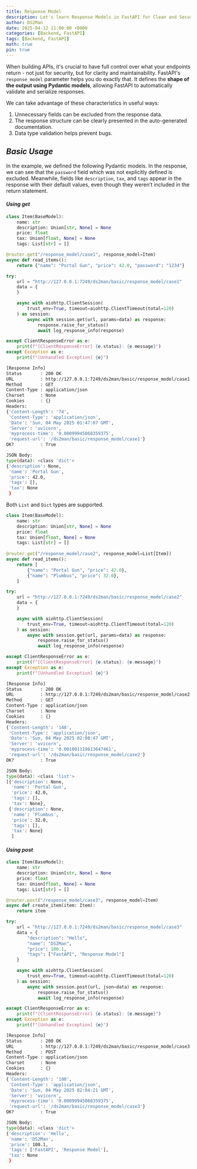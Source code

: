 ```yaml
---
title: Response Model
description: Let's learn Response Models in FastAPI for Clean and Secure APIs
author: DS2Man
date: 2025-04-12 11:00:00 +0000
categories: [Backend, FastAPI]
tags: [Backend, FastAPI]
math: true
pin: true
---
```


When building APIs, it's crucial to have full control over what your endpoints return - not just for security, but for clarity and maintainability. FastAPI's `response_model` parameter helps you do exactly that. It defines the **shape of the output using Pydantic models**, allowing FastAPI to automatically validate and serialize responses.

We can take advantage of these characteristics in useful ways:
1. Unnecessary fields can be excluded from the response data.    
2. The response structure can be clearly presented in the auto-generated documentation.    
3. Data type validation helps prevent bugs.

## *Basic Usage*

In the example, we defined the following Pydantic models. In the response, we can see that the `password` field which was not explicitly defined is excluded. Meanwhile, fields like `description`, `tax`, and `tags` appear in the response with their default values, even though they weren’t included in the return statement.


#### *Using get*

```python
class Item(BaseModel):
    name: str
    description: Union[str, None] = None
    price: float
    tax: Union[float, None] = None
    tags: List[str] = []

@router.get("/response_model/case1", response_model=Item)
async def read_items():
    return {"name": "Portal Gun", "price": 42.0, "password": "1234"}
```

```python
try:
    url = "http://127.0.0.1:7249/ds2man/basic/response_model/case1"
    data = {
    }

    async with aiohttp.ClientSession(
        trust_env=True, timeout=aiohttp.ClientTimeout(total=120)
    ) as session:
        async with session.get(url, params=data) as response: 
            response.raise_for_status()
            await log_response_info(response)

except ClientResponseError as e:
    print(f"[ClientResponseError] {e.status}: {e.message}")
except Exception as e:
    print(f"[Unhandled Exception] {e}")
```

```bash
[Response Info]
Status       : 200 OK
URL          : http://127.0.0.1:7249/ds2man/basic/response_model/case1
Method       : GET
Content-Type : application/json
Charset      : None
Cookies      : {}
Headers:
{'Content-Length': '74',
 'Content-Type': 'application/json',
 'Date': 'Sun, 04 May 2025 01:47:07 GMT',
 'Server': 'uvicorn',
 'myprocess-time': '0.00099945068359375',
 'request-url': '/ds2man/basic/response_model/case1'}
OK?          : True

JSON Body:
type(data): <class 'dict'>
{'description': None,
 'name': 'Portal Gun',
 'price': 42.0,
 'tags': [],
 'tax': None
 }
```

Both `List` and `Dict` types are supported.

```python
class Item(BaseModel):
    name: str
    description: Union[str, None] = None
    price: float
    tax: Union[float, None] = None
    tags: List[str] = []
    
@router.get("/response_model/case2", response_model=List[Item])
async def read_items():
    return [
        {"name": "Portal Gun", "price": 42.0},
        {"name": "Plumbus", "price": 32.0},
    ]
```

```python
try:
    url = "http://127.0.0.1:7249/ds2man/basic/response_model/case2"
    data = {
    }

    async with aiohttp.ClientSession(
        trust_env=True, timeout=aiohttp.ClientTimeout(total=120)
    ) as session:
        async with session.get(url, params=data) as response:
            response.raise_for_status()
            await log_response_info(response)

except ClientResponseError as e:
    print(f"[ClientResponseError] {e.status}: {e.message}")
except Exception as e:
    print(f"[Unhandled Exception] {e}")
```

```bash
[Response Info]
Status       : 200 OK
URL          : http://127.0.0.1:7249/ds2man/basic/response_model/case2
Method       : GET
Content-Type : application/json
Charset      : None
Cookies      : {}
Headers:
{'Content-Length': '148',
 'Content-Type': 'application/json',
 'Date': 'Sun, 04 May 2025 02:08:47 GMT',
 'Server': 'uvicorn',
 'myprocess-time': '0.001001119613647461',
 'request-url': '/ds2man/basic/response_model/case2'}
OK?          : True

JSON Body:
type(data): <class 'list'>
[{'description': None,
  'name': 'Portal Gun',
  'price': 42.0,
  'tags': [],
  'tax': None},
 {'description': None,
  'name': 'Plumbus',
  'price': 32.0,
  'tags': [],
  'tax': None}
  ]
```

#### *Using post*

```python
class Item(BaseModel):
    name: str
    description: Union[str, None] = None
    price: float
    tax: Union[float, None] = None
    tags: List[str] = []

@router.post("/response_model/case3", response_model=Item)
async def create_item(item: Item):
    return item
```

```python
try:
    url = "http://127.0.0.1:7249/ds2man/basic/response_model/case3"
    data = {
        "description": "Hello",
        "name": "DS2Man",
        "price": 100.1,
        "tags": ["FastAPI", "Response Model"]
    }

    async with aiohttp.ClientSession(
        trust_env=True, timeout=aiohttp.ClientTimeout(total=120)
    ) as session:
        async with session.post(url, json=data) as response:
            response.raise_for_status()
            await log_response_info(response)

except ClientResponseError as e:
    print(f"[ClientResponseError] {e.status}: {e.message}")
except Exception as e:
    print(f"[Unhandled Exception] {e}")
```

```bash
[Response Info]
Status       : 200 OK
URL          : http://127.0.0.1:7249/ds2man/basic/response_model/case3
Method       : POST
Content-Type : application/json
Charset      : None
Cookies      : {}
Headers:
{'Content-Length': '100',
 'Content-Type': 'application/json',
 'Date': 'Sun, 04 May 2025 02:04:21 GMT',
 'Server': 'uvicorn',
 'myprocess-time': '0.00099945068359375',
 'request-url': '/ds2man/basic/response_model/case3'}
OK?          : True

JSON Body:
type(data): <class 'dict'>
{'description': 'Hello',
 'name': 'DS2Man',
 'price': 100.1,
 'tags': ['FastAPI', 'Response Model'],
 'tax': None
 }
```


